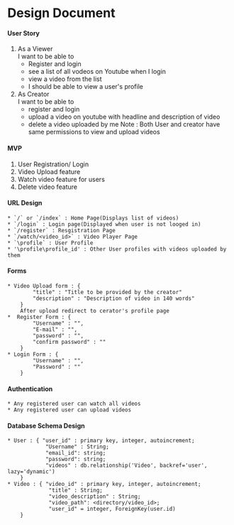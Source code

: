 # Design Document

#### User Story
1) As a Viewer <br>
    I want to be able to <br>
    * Register and login
    * see a list of all vodeos on Youtube when I login
    * view a video from the list
    * I should be able to view a user's profile
2) As Creator <br>
    I want to be able to<br>
    * register and login
    * upload a video on youtube with headline and description of video
    * delete a video uploaded by me
Note : Both User and creator have same permissions to view and upload videos<br>


#### MVP
1) User Registration/ Login
2) Video Upload feature
3) Watch video feature for users
4) Delete video feature

#### URL Design
    * `/` or `/index` : Home Page(Displays list of videos)
    * `/login` : Login page(Displayed when user is not looged in)
    * `/register` : Resgistration Page
    * `/watch/<video_id>` : Video Player Page
    * `\profile` : User Profile
    * '\profile\profile_id' : Other User profiles with videos uploaded by them


#### Forms
    * Video Upload form : {
            "title" : "Title to be provided by the creator"
            "description" : "Description of video in 140 words"
        }
        After upload redirect to cerator's profile page
    *  Register Form : {
            "Username" : "",
            "E-mail" : "",
            "password" : "",
            "confirm password" : ""
        }
    * Login Form : {
            "Username" : "",
            "Password" : ""
        }    

####    Authentication
    * Any registered user can watch all videos 
    * Any registered user can upload videos

#### Database Schema Design
    * User : { "user_id" : primary key, integer, autoincrement;
                "Username" : String;
                "email_id": string;
                "password": string;
                "videos" : db.relationship('Video', backref='user', lazy='dynamic')
        }
    * Video : { "video_id" : primary key, integer, autoincrement;
                 "title" : String;
                 "video_description" : String;
                 "video_path": <directory/video_id>;
                 "user_id" = integer, ForeignKey(user.id)
        }    





